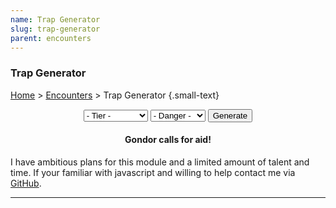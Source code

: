 ```yaml
---
name: Trap Generator
slug: trap-generator
parent: encounters
---
```

### Trap Generator
[Home](dm-operations-center) > [Encounters](encounters) > Trap Generator {.small-text}

<div style="margin-bottom:15px; text-align:center;">
    <select id="selectTier">
        <option value="">- Tier -</option>
        <option value="tier1">Tier 1 (1-4)</option>
        <option value="tier2">Tier 2 (5-10)</option>
        <option value="tier3">Tier 3 (11-17)</option>
        <option value="tier4">Tier 4 (17-20)</option>
    </select>
    <select id="selectDanger">
        <option value="">- Danger -</option>
        <option value="setback">Setback</option>
        <option value="dangerous">Dangerous</option>
        <option value="deadly">Deadly</option>
    </select>
    <button id="buttonGenerateTrap" onclick="generateTrap()"> 
        Generate 
    </button> 
</div>
<div class="result">
    <h4 align="center">Gondor calls for aid!</h4>
    <p>I have ambitious plans for this module and a limited amount of talent and time. If your familiar with javascript and willing to help contact me via <a href="https://github.com/MrFarland">GitHub</a>.</p>
</div>
<hr/>